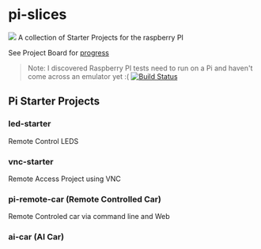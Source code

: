 # pi-slices

<img src="pi-slices-logo-transparent.png"> A collection of Starter Projects for the raspberry PI

See Project Board for [progress](../../projects) 

> Note: I discovered Raspberry PI tests need to run on a Pi and haven't come across an emulator yet :( [![Build Status](https://travis-ci.org/martingollogly/pi-slices.svg?branch=master)](https://travis-ci.org/martingollogly/pi-slices)


## Pi Starter Projects

### led-starter 

Remote Control LEDS


### vnc-starter 

Remote Access Project using VNC


### pi-remote-car (Remote Controlled Car)

Remote Controled car via command line and Web

### ai-car (AI Car)

